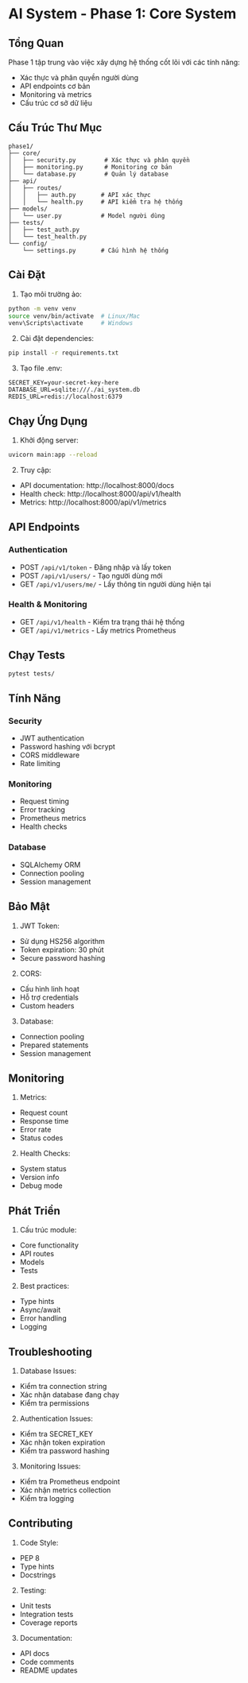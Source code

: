 # AI System - Phase 1: Core System

## Tổng Quan

Phase 1 tập trung vào việc xây dựng hệ thống cốt lõi với các tính năng:
- Xác thực và phân quyền người dùng
- API endpoints cơ bản
- Monitoring và metrics
- Cấu trúc cơ sở dữ liệu

## Cấu Trúc Thư Mục

```
phase1/
├── core/
│   ├── security.py        # Xác thực và phân quyền
│   ├── monitoring.py      # Monitoring cơ bản
│   └── database.py        # Quản lý database
├── api/
│   ├── routes/
│   │   ├── auth.py       # API xác thực
│   │   └── health.py     # API kiểm tra hệ thống
├── models/
│   └── user.py           # Model người dùng
├── tests/
│   ├── test_auth.py
│   └── test_health.py
└── config/
    └── settings.py       # Cấu hình hệ thống
```

## Cài Đặt

1. Tạo môi trường ảo:
```bash
python -m venv venv
source venv/bin/activate  # Linux/Mac
venv\Scripts\activate     # Windows
```

2. Cài đặt dependencies:
```bash
pip install -r requirements.txt
```

3. Tạo file .env:
```env
SECRET_KEY=your-secret-key-here
DATABASE_URL=sqlite:///./ai_system.db
REDIS_URL=redis://localhost:6379
```

## Chạy Ứng Dụng

1. Khởi động server:
```bash
uvicorn main:app --reload
```

2. Truy cập:
- API documentation: http://localhost:8000/docs
- Health check: http://localhost:8000/api/v1/health
- Metrics: http://localhost:8000/api/v1/metrics

## API Endpoints

### Authentication
- POST `/api/v1/token` - Đăng nhập và lấy token
- POST `/api/v1/users/` - Tạo người dùng mới
- GET `/api/v1/users/me/` - Lấy thông tin người dùng hiện tại

### Health & Monitoring
- GET `/api/v1/health` - Kiểm tra trạng thái hệ thống
- GET `/api/v1/metrics` - Lấy metrics Prometheus

## Chạy Tests

```bash
pytest tests/
```

## Tính Năng

### Security
- JWT authentication
- Password hashing với bcrypt
- CORS middleware
- Rate limiting

### Monitoring
- Request timing
- Error tracking
- Prometheus metrics
- Health checks

### Database
- SQLAlchemy ORM
- Connection pooling
- Session management

## Bảo Mật

1. JWT Token:
- Sử dụng HS256 algorithm
- Token expiration: 30 phút
- Secure password hashing

2. CORS:
- Cấu hình linh hoạt
- Hỗ trợ credentials
- Custom headers

3. Database:
- Connection pooling
- Prepared statements
- Session management

## Monitoring

1. Metrics:
- Request count
- Response time
- Error rate
- Status codes

2. Health Checks:
- System status
- Version info
- Debug mode

## Phát Triển

1. Cấu trúc module:
- Core functionality
- API routes
- Models
- Tests

2. Best practices:
- Type hints
- Async/await
- Error handling
- Logging

## Troubleshooting

1. Database Issues:
- Kiểm tra connection string
- Xác nhận database đang chạy
- Kiểm tra permissions

2. Authentication Issues:
- Kiểm tra SECRET_KEY
- Xác nhận token expiration
- Kiểm tra password hashing

3. Monitoring Issues:
- Kiểm tra Prometheus endpoint
- Xác nhận metrics collection
- Kiểm tra logging

## Contributing

1. Code Style:
- PEP 8
- Type hints
- Docstrings

2. Testing:
- Unit tests
- Integration tests
- Coverage reports

3. Documentation:
- API docs
- Code comments
- README updates 